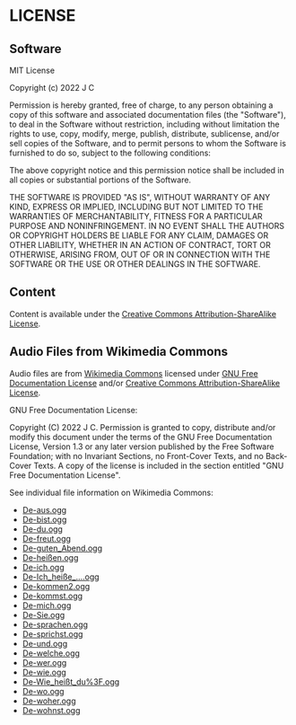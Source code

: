 # LICENSE

## Software

MIT License

Copyright (c) 2022 J C

Permission is hereby granted, free of charge, to any person obtaining a copy
of this software and associated documentation files (the "Software"), to deal
in the Software without restriction, including without limitation the rights
to use, copy, modify, merge, publish, distribute, sublicense, and/or sell
copies of the Software, and to permit persons to whom the Software is
furnished to do so, subject to the following conditions:

The above copyright notice and this permission notice shall be included in all
copies or substantial portions of the Software.

THE SOFTWARE IS PROVIDED "AS IS", WITHOUT WARRANTY OF ANY KIND, EXPRESS OR
IMPLIED, INCLUDING BUT NOT LIMITED TO THE WARRANTIES OF MERCHANTABILITY,
FITNESS FOR A PARTICULAR PURPOSE AND NONINFRINGEMENT. IN NO EVENT SHALL THE
AUTHORS OR COPYRIGHT HOLDERS BE LIABLE FOR ANY CLAIM, DAMAGES OR OTHER
LIABILITY, WHETHER IN AN ACTION OF CONTRACT, TORT OR OTHERWISE, ARISING FROM,
OUT OF OR IN CONNECTION WITH THE SOFTWARE OR THE USE OR OTHER DEALINGS IN THE
SOFTWARE.

## Content

Content is available under the <a href='https://creativecommons.org/licenses/by-sa/3.0/'>Creative Commons Attribution-ShareAlike License</a>.

## Audio Files from Wikimedia Commons

Audio files are from <a href='https://commons.wikimedia.org/wiki/Main_Page'>Wikimedia Commons</a> licensed under <a href='https://www.gnu.org/licenses/fdl-1.3.html'>GNU Free Documentation License</a> and/or <a href='https://creativecommons.org/licenses/by-sa/3.0/'> Creative Commons Attribution-ShareAlike License</a>.

GNU Free Documentation License:

Copyright (C)  2022 J C.
Permission is granted to copy, distribute and/or modify this document
under the terms of the GNU Free Documentation License, Version 1.3
or any later version published by the Free Software Foundation;
with no Invariant Sections, no Front-Cover Texts, and no Back-Cover Texts.
A copy of the license is included in the section entitled "GNU
Free Documentation License".

See individual file information on Wikimedia Commons:

- [De-aus.ogg](https://commons.wikimedia.org/wiki/File:De-aus.ogg)
- [De-bist.ogg](https://commons.wikimedia.org/wiki/File:De-bist.ogg)
- [De-du.ogg](https://commons.wikimedia.org/wiki/File:De-du.ogg)
- [De-freut.ogg](https://commons.wikimedia.org/wiki/File:De-freut.ogg)    
- [De-guten_Abend.ogg](https://commons.wikimedia.org/wiki/File:De-guten_Abend.ogg)
- [De-heißen.ogg](https://commons.wikimedia.org/wiki/File:De-heißen.ogg)  
- [De-ich.ogg](https://commons.wikimedia.org/wiki/File:De-ich.ogg)        
- [De-Ich_heiße_....ogg](https://commons.wikimedia.org/wiki/File:De-Ich_heiße_....ogg)
- [De-kommen2.ogg](https://commons.wikimedia.org/wiki/File:De-kommen2.ogg)
- [De-kommst.ogg](https://commons.wikimedia.org/wiki/File:De-kommst.ogg)  
- [De-mich.ogg](https://commons.wikimedia.org/wiki/File:De-mich.ogg)      
- [De-Sie.ogg](https://commons.wikimedia.org/wiki/File:De-Sie.ogg)        
- [De-sprachen.ogg](https://commons.wikimedia.org/wiki/File:De-sprachen.ogg)
- [De-sprichst.ogg](https://commons.wikimedia.org/wiki/File:De-sprichst.ogg)
- [De-und.ogg](https://commons.wikimedia.org/wiki/File:De-und.ogg)        
- [De-welche.ogg](https://commons.wikimedia.org/wiki/File:De-welche.ogg)  
- [De-wer.ogg](https://commons.wikimedia.org/wiki/File:De-wer.ogg)        
- [De-wie.ogg](https://commons.wikimedia.org/wiki/File:De-wie.ogg)        
- [De-Wie_heißt_du%3F.ogg](https://commons.wikimedia.org/wiki/File:De-Wie_heißt_du%3F.ogg)
- [De-wo.ogg](https://commons.wikimedia.org/wiki/File:De-wo.ogg)
- [De-woher.ogg](https://commons.wikimedia.org/wiki/File:De-woher.ogg)    
- [De-wohnst.ogg](https://commons.wikimedia.org/wiki/File:De-wohnst.ogg)